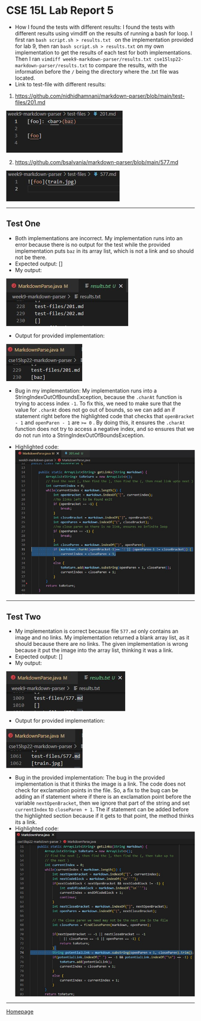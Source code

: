 # **CSE 15L Lab Report 5**

* How I found the tests with different results: I found the tests with different results using vimdiff on the results of running a bash for loop. I first ran `bash script.sh > results.txt ` on the implementation provided for lab 9, then ran `bash script.sh > results.txt` on my own implementation to get the results of each test for both implementations. Then I ran `vimdiff week9-markdown-parser/results.txt cse15lsp22-markdown-parser/results.txt` to compare the results, with the information before the `/` being the directory where the .txt file was located.
* Link to test-file with different results: 
1. https://github.com/nidhidhamnani/markdown-parser/blob/main/test-files/201.md

![Image](testFile1.jpg)

2. https://github.com/bsalvania/markdown-parser/blob/main/577.md

![Image](testFile2.jpg)

---
## Test One
* Both implementations are incorrect. My implementation runs into an error because there is no output for the test while the provided implementation puts `baz` in its array list, which is not a link and so should not be there. 
* Expected output: []
* My output: 

![Image](myOutputTest1.jpg)
* Output for provided implementation: 

![Image](providedImplementationOutputTest1.jpg)

* Bug in my implementation: My implementation runs into a StringIndexOutOfBoundsException, because the `.charAt` function is trying to access index `-1`. To fix this, we need to make sure that the value for `.charAt` does not go out of bounds, so we can add an if statement right before the highlighted code that checks that `openBracket - 1` and `openParen - 1` are `>= 0` . By doing this, it ensures the `.charAt` function does not try to access a negative index, and so ensures that we do not run into a StringIndexOutOfBoundsException.

* Highlighted code: ![Image](bugTest1.jpg)

---
## Test Two
* My implementation is correct because file `577.md` only contains an image and no links. My implementation returned a blank array list, as it should because there are no links. The given implementation is wrong because it put the image into the array list, thinking it was a link.
* Expected output: []
* My output: 

![Image](myOutputTest2.jpg)
* Output for provided implementation: 

![Image](providedImplementationOutputTest2.jpg)

* Bug in the provided implementation: The bug in the provided implementation is that it thinks the image is a link. The code does not check for exclamation points in the file. So, a fix to the bug can be adding an if statement where if there is an exclamation point before the variable `nextOpenBracket`, then we ignore that part of the string and set `currentIndex` to `closeParen + 1`. The if statement can be added before the highlighted section because if it gets to that point, the method thinks its a link.
* Highlighted code: ![Image](bugTest2.jpg)

 ---
 [Homepage](https://bsalvania.github.io/cse-15l-lab-reports/index.html) 